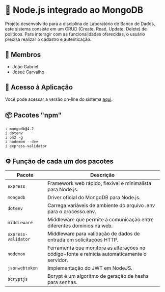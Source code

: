 #  🍃 Node.js integrado ao MongoDB
Projeto desenvolvido para a disciplina de Laboratório de Banco de Dados, este sistema consiste em um CRUD (Create, Read, Update, Delete) de políticos. Para interagir com as funcionalidades oferecidas, o usuário precisa realizar o cadastro e autenticação.

## 🤖 Membros
- João Gabriel
- Josué Carvalho

## 🚦 Acesso à Aplicação
Você pode acessar a versão on-line do sistema [aqui](https://mongodbrest.vercel.app/index.html).

## 📦 Pacotes "npm"
``` i express
i mongodb@4.2
i dotenv
i pm2 -g
i nodemon --dev
i express-validator
```

## ⚙️ Função de cada um dos pacotes
<table><thead><tr><th>Pacote</th><th>Descrição</th></tr></thead><tbody><tr><td><code>express</code></td><td>Framework web rápido, flexível e minimalista para Node.js.</td></tr><tr><td><code>mongodb</code></td><td>Driver oficial do MongoDB para Node.js.</td></tr><tr><td><code>dotenv</code></td><td>Carrega variáveis ​​de ambiente do arquivo .env para o processo.env.</td></tr><tr><td><code>middleware</code></td><td>Middleware que permite a comunicação entre diferentes domínios na web.</td></tr><tr><td><code>express-validator</code></td><td>Middleware para validação de dados de entrada em solicitações HTTP.</td></tr><tr><td><code>nodemon</code></td><td>Ferramenta que monitora as alterações no código-fonte e reinicia automaticamente o servidor.</td></tr>
<tr>
<td><code>jsonwebtoken</code></td>
<td>Implementação do JWT em NodeJS.</td>
</tr>
<tr>
<td><code>bcryptjs</code></td>
<td>Bcrypt é um algoritmo de geração de hashs para senhas.</td>
</tr>
</tbody></table>
